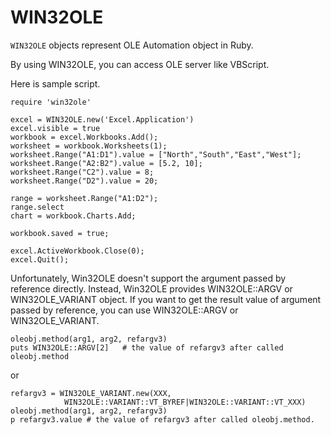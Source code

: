 # WIN32OLE

`WIN32OLE` objects represent OLE Automation object in Ruby.

By using WIN32OLE, you can access OLE server like VBScript.

Here is sample script.

    require 'win32ole'

    excel = WIN32OLE.new('Excel.Application')
    excel.visible = true
    workbook = excel.Workbooks.Add();
    worksheet = workbook.Worksheets(1);
    worksheet.Range("A1:D1").value = ["North","South","East","West"];
    worksheet.Range("A2:B2").value = [5.2, 10];
    worksheet.Range("C2").value = 8;
    worksheet.Range("D2").value = 20;

    range = worksheet.Range("A1:D2");
    range.select
    chart = workbook.Charts.Add;

    workbook.saved = true;

    excel.ActiveWorkbook.Close(0);
    excel.Quit();

Unfortunately, Win32OLE doesn't support the argument passed by reference
directly. Instead, Win32OLE provides WIN32OLE::ARGV or WIN32OLE_VARIANT
object. If you want to get the result value of argument passed by reference,
you can use WIN32OLE::ARGV or WIN32OLE_VARIANT.

    oleobj.method(arg1, arg2, refargv3)
    puts WIN32OLE::ARGV[2]   # the value of refargv3 after called oleobj.method

or

    refargv3 = WIN32OLE_VARIANT.new(XXX,
                WIN32OLE::VARIANT::VT_BYREF|WIN32OLE::VARIANT::VT_XXX)
    oleobj.method(arg1, arg2, refargv3)
    p refargv3.value # the value of refargv3 after called oleobj.method.